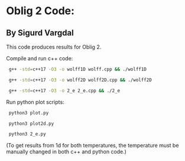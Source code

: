 # Oblig 2 Code:
## By Sigurd Vargdal

This code produces results for Oblig 2.

Compile and run c++ code:
```bash
 g++ -std=c++17 -O3 -o wolff1D wolff.cpp && ./wolff1D
```
```bash
 g++ -std=c++17 -O3 -o wolff2D wolff2D.cpp && ./wolff2D
```
```bash
 g++ -std=c++17 -O3 -o 2_e 2_e.cpp && ./2_e
```

Run python plot scripts:
```bash
 python3 plot.py
```
```bash
 python3 plot2d.py
```
```bash
 python3 2_e.py
```

(To get results from 1d for both temperatures, the temperature must be manually changed in both c++ and python code.)